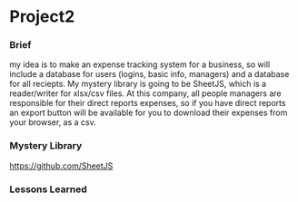 # Project2

### Brief
my idea is to make an expense tracking system for a business, so will include a database for users (logins, basic info, managers) and a database for all reciepts.
My mystery library is going to be SheetJS, which is a reader/writer for xlsx/csv files. At this company, all people managers are responsible for their direct reports expenses, so if you have direct reports an export button will be available for you to download their expenses from your browser, as a csv.

### Mystery Library
https://github.com/SheetJS

### Lessons Learned